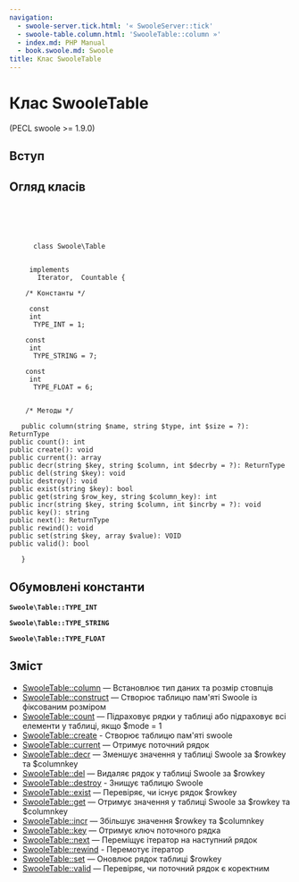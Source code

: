 ```yaml
---
navigation:
  - swoole-server.tick.html: '« SwooleServer::tick'
  - swoole-table.column.html: 'SwooleTable::column »'
  - index.md: PHP Manual
  - book.swoole.md: Swoole
title: Клас SwooleTable
---
```

# Клас SwooleTable

(PECL swoole >= 1.9.0)

## Вступ

## Огляд класів

```classsynopsis



    
     
      class Swoole\Table
     

     implements 
       Iterator,  Countable {

    /* Константы */
    
     const
     int
      TYPE_INT = 1;

    const
     int
      TYPE_STRING = 7;

    const
     int
      TYPE_FLOAT = 6;


    /* Методы */
    
   public column(string $name, string $type, int $size = ?): ReturnType
public count(): int
public create(): void
public current(): array
public decr(string $key, string $column, int $decrby = ?): ReturnType
public del(string $key): void
public destroy(): void
public exist(string $key): bool
public get(string $row_key, string $column_key): int
public incr(string $key, string $column, int $incrby = ?): void
public key(): string
public next(): ReturnType
public rewind(): void
public set(string $key, array $value): VOID
public valid(): bool

   }
```

## Обумовлені константи

**`Swoole\Table::TYPE_INT`**

**`Swoole\Table::TYPE_STRING`**

**`Swoole\Table::TYPE_FLOAT`**

## Зміст

-   [SwooleTable::column](swoole-table.column.html) — Встановлює тип даних та розмір стовпців
-   [SwooleTable::construct](swoole-table.construct.html) — Створює таблицю пам'яті Swoole із фіксованим розміром
-   [SwooleTable::count](swoole-table.count.html) — Підраховує рядки у таблиці або підраховує всі елементи у таблиці, якщо $mode = 1
-   [SwooleTable::create](swoole-table.create.html) - Створює таблицю пам'яті swoole
-   [SwooleTable::current](swoole-table.current.html) — Отримує поточний рядок
-   [SwooleTable::decr](swoole-table.decr.html) — Зменшує значення у таблиці Swoole за $rowkey та $columnkey
-   [SwooleTable::del](swoole-table.del.html) — Видаляє рядок у таблиці Swoole за $rowkey
-   [SwooleTable::destroy](swoole-table.destroy.html) - Знищує таблицю Swoole
-   [SwooleTable::exist](swoole-table.exist.html) — Перевіряє, чи існує рядок $rowkey
-   [SwooleTable::get](swoole-table.get.html) — Отримує значення у таблиці Swoole за $rowkey та $columnkey
-   [SwooleTable::incr](swoole-table.incr.html) — Збільшує значення $rowkey та $columnkey
-   [SwooleTable::key](swoole-table.key.html) — Отримує ключ поточного рядка
-   [SwooleTable::next](swoole-table.next.html) — Переміщує ітератор на наступний рядок
-   [SwooleTable::rewind](swoole-table.rewind.html) - Перемотує ітератор
-   [SwooleTable::set](swoole-table.set.html) — Оновлює рядок таблиці $rowkey
-   [SwooleTable::valid](swoole-table.valid.html) — Перевіряє, чи поточний рядок є коректним

